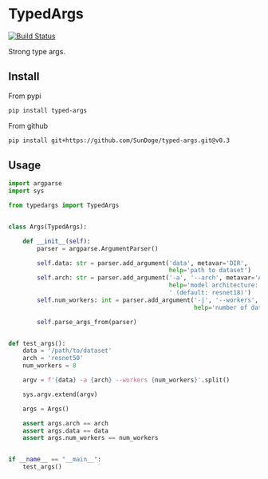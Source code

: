 # TypedArgs

[![Build Status](https://travis-ci.org/SunDoge/typed-args.svg?branch=master)](https://travis-ci.org/SunDoge/typed-args)

Strong type args.

## Install

From pypi

```bash
pip install typed-args
```

From github
```bash
pip install git+https://github.com/SunDoge/typed-args.git@v0.3
```

## Usage

```python
import argparse
import sys

from typedargs import TypedArgs


class Args(TypedArgs):

    def __init__(self):
        parser = argparse.ArgumentParser()

        self.data: str = parser.add_argument('data', metavar='DIR',
                                             help='path to dataset')
        self.arch: str = parser.add_argument('-a', '--arch', metavar='ARCH', default='resnet18',
                                             help='model architecture: ' +
                                             ' (default: resnet18)')
        self.num_workers: int = parser.add_argument('-j', '--workers', default=4, type=int, metavar='N',
                                                    help='number of data loading workers (default: 4)')

        self.parse_args_from(parser)


def test_args():
    data = '/path/to/dataset'
    arch = 'resnet50'
    num_workers = 8

    argv = f'{data} -a {arch} --workers {num_workers}'.split()

    sys.argv.extend(argv)

    args = Args()

    assert args.arch == arch
    assert args.data == data
    assert args.num_workers == num_workers


if __name__ == "__main__":
    test_args()

```
